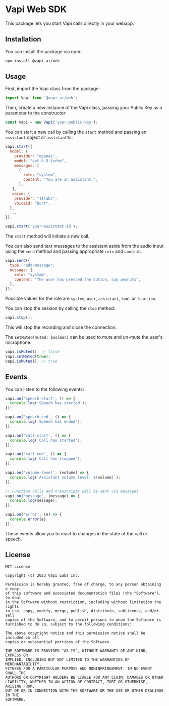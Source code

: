# Vapi Web SDK

This package lets you start Vapi calls directly in your webapp.

## Installation

You can install the package via npm:

```bash
npm install @vapi-ai/web
```

## Usage

First, import the Vapi class from the package:

```javascript
import Vapi from '@vapi-ai/web';
```

Then, create a new instance of the Vapi class, passing your Public Key as a parameter to the constructor:

```javascript
const vapi = new Vapi('your-public-key');
```

You can start a new call by calling the `start` method and passing an `assistant` object or `assistantId`:

```javascript
vapi.start({
  model: {
    provider: "openai",
    model: "gpt-3.5-turbo",
    messages: [
      {
        role: "system",
        content: "You are an assistant.",
      },
   ],
   voice: {
    provider: "11labs",
    voiceId: "burt",
  },
  ...
});
```
```javascript
vapi.start('your-assistant-id');
```

The `start` method will initiate a new call. 

You can also send text messages to the assistant aside from the audio input using the `send` method and passing appropriate `role` and `content`.

```javascript
vapi.send({
  type: "add-message",
  message: {
    role: "system",
    content: "The user has pressed the button, say peanuts",
  },
});

```

Possible values for the role are `system`, `user`, `assistant`, `tool` or `function`.

You can stop the session by calling the `stop` method:

```javascript
vapi.stop();
```

This will stop the recording and close the connection.

The `setMuted(muted: boolean)` can be used to mute and un-mute the user's microphone.

```javascript
vapi.isMuted(); // false
vapi.setMuted(true);
vapi.isMuted(); // true
```

## Events

You can listen to the following events:

```javascript
vapi.on('speech-start', () => {
  console.log('Speech has started');
});

vapi.on('speech-end', () => {
  console.log('Speech has ended');
});

vapi.on('call-start', () => {
  console.log('Call has started');
});

vapi.on('call-end', () => {
  console.log('Call has stopped');
});

vapi.on('volume-level', (volume) => {
  console.log(`Assistant volume level: ${volume}`);
});

// Function calls and transcripts will be sent via messages
vapi.on('message', (message) => {
  console.log(message);
});

vapi.on('error', (e) => {
  console.error(e)
});
```

These events allow you to react to changes in the state of the call or speech.


## License

```
MIT License

Copyright (c) 2023 Vapi Labs Inc.

Permission is hereby granted, free of charge, to any person obtaining a copy
of this software and associated documentation files (the "Software"), to deal
in the Software without restriction, including without limitation the rights
to use, copy, modify, merge, publish, distribute, sublicense, and/or sell
copies of the Software, and to permit persons to whom the Software is
furnished to do so, subject to the following conditions:

The above copyright notice and this permission notice shall be included in all
copies or substantial portions of the Software.

THE SOFTWARE IS PROVIDED "AS IS", WITHOUT WARRANTY OF ANY KIND, EXPRESS OR
IMPLIED, INCLUDING BUT NOT LIMITED TO THE WARRANTIES OF MERCHANTABILITY,
FITNESS FOR A PARTICULAR PURPOSE AND NONINFRINGEMENT. IN NO EVENT SHALL THE
AUTHORS OR COPYRIGHT HOLDERS BE LIABLE FOR ANY CLAIM, DAMAGES OR OTHER
LIABILITY, WHETHER IN AN ACTION OF CONTRACT, TORT OR OTHERWISE, ARISING FROM,
OUT OF OR IN CONNECTION WITH THE SOFTWARE OR THE USE OR OTHER DEALINGS IN THE
SOFTWARE.
```
